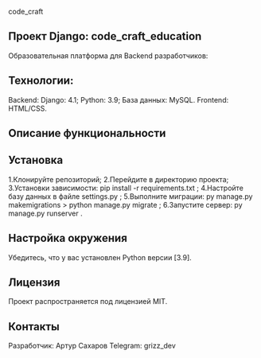 code_craft

## Проект Django: code_craft_education

Образовательная платформа для Backend разработчиков: <CODECRAFT>

## Технологии:

Backend: Django: 4.1;
Python: 3.9; 
База данных: MySQL.
Frontend: HTML/CSS.


## Описание функциональности



## Установка

1.Клонируйте репозиторий;
2.Перейдите в директорию проекта;
3.Установки зависимости: pip install -r requirements.txt ;
4.Настройте базу данных в файле settings.py ;
5.Выполните миграции: py manage.py makemigrations > python manage.py migrate ;
6.Запустите сервер: py manage.py runserver .

## Настройка окружения

Убедитесь, что у вас установлен Python версии [3.9].

## Лицензия

Проект распространяется под лицензией MIT.

## Контакты

Разработчик: Артур Сахаров
Telegram: grizz_dev
